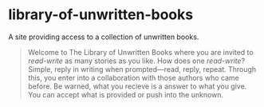 # library-of-unwritten-books
A site providing access to a collection of unwritten books.

> Welcome to The Library of Unwritten Books where you are invited to _read-write_ as many stories as you like. How does one _read-write_? Simple, reply in writing when prompted—read, reply, repeat. Through this, you enter into a collaboration with those authors who came before. Be warned, what you recieve is a answer to what you give. You can accept what is provided or push into the unknown.   
